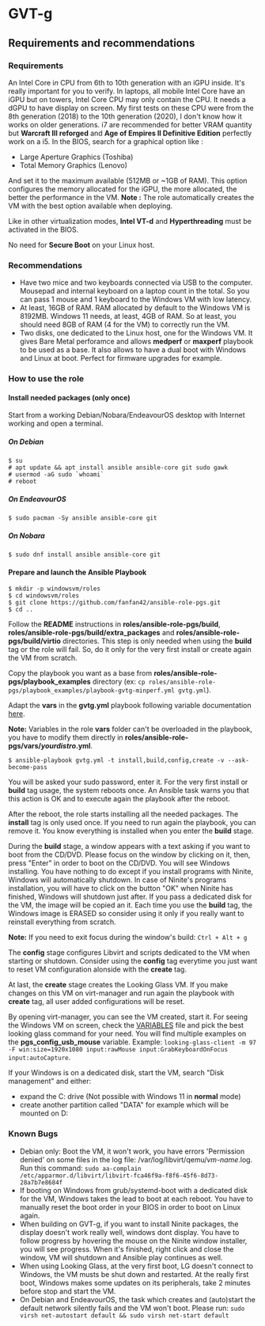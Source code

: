 # GVT-g

## Requirements and recommendations

### Requirements

An Intel Core i*n* CPU from 6th to 10th generation with an iGPU inside. It's really important for you to verify. In laptops, all mobile Intel Core have an iGPU but on towers, Intel Core CPU may only contain the CPU. It needs a dGPU to have display on screen. My first tests on these CPU were from the 8th generation (2018) to the 10th generation (2020), I don't know how it works on older generations. i7 are recommended for better VRAM quantity but **Warcraft III reforged** and **Age of Empires II Definitive Edition** perfectly work on a i5. In the BIOS, search for a graphical option like :

* Large Aperture Graphics (Toshiba)
* Total Memory Graphics (Lenovo)

And set it to the maximum available (512MB or ~1GB of RAM). This option configures the memory allocated for the iGPU, the more allocated, the better the performance in the VM. **Note :** The role automatically creates the VM with the best option available when deploying.

Like in other virtualization modes, **Intel VT-d** and **Hyperthreading** must be activated in the BIOS.

No need for **Secure Boot** on your Linux host.

### Recommendations

* Have two mice and two keyboards connected via USB to the computer. Mousepad and internal keyboard on a laptop count in the total. So you can pass 1 mouse and 1 keyboard to the Windows VM with low latency.
* At least, 16GB of RAM. RAM allocated by default to the Windows VM is 8192MB. Windows 11 needs, at least, 4GB of RAM. So at least, you should need 8GB of RAM (4 for the VM) to correctly run the VM.
* Two disks, one dedicated to the Linux host, one for the Windows VM. It gives Bare Metal perforamce and allows **medperf** or **maxperf** playbook to be used as a base. It also allows to have a dual boot with Windows and Linux at boot. Perfect for firmware upgrades for example.

### How to use the role

#### Install needed packages (only once)

Start from a working Debian/Nobara/EndeavourOS desktop with Internet working and open a terminal.

##### On Debian

```shell
$ su
# apt update && apt install ansible ansible-core git sudo gawk
# usermod -aG sudo `whoami`
# reboot
```

##### On EndeavourOS

```shell
$ sudo pacman -Sy ansible ansible-core git
```

##### On Nobara

```shell
$ sudo dnf install ansible ansible-core git
```

#### Prepare and launch the Ansible Playbook

```shell
$ mkdir -p windowsvm/roles
$ cd windowsvm/roles
$ git clone https://github.com/fanfan42/ansible-role-pgs.git
$ cd ..
```

Follow the **README** instructions in **roles/ansible-role-pgs/build**, **roles/ansible-role-pgs/build/extra_packages** and **roles/ansible-role-pgs/build/virtio** directories. This step is only needed when using the **build** tag or the role will fail. So, do it only for the very first install or create again the VM from scratch.

Copy the playbook you want as a base from **roles/ansible-role-pgs/playbook_examples** directory (ex: `cp roles/ansible-role-pgs/playbook_examples/playbook-gvtg-minperf.yml gvtg.yml`).

Adapt the **vars** in the **gvtg.yml** playbook following variable documentation [here](VARIABLES.md).

**Note:** Variables in the role **vars** folder can't be overloaded in the playbook, you have to modify them directly in **roles/ansible-role-pgs/vars/*yourdistro*.yml**.

```shell
$ ansible-playbook gvtg.yml -t install,build,config,create -v --ask-become-pass
```

You will be asked your sudo password, enter it. For the very first install or **build** tag usage, the system reboots once. An Ansible task warns you that this action is OK and to execute again the playbook after the reboot.

After the reboot, the role starts installing all the needed packages. The **install** tag is only used once. If you need to run again the playbook, you can remove it. You know everything is installed when you enter the **build** stage.

During the **build** stage, a window appears with a text asking if you want to boot from the CD/DVD. Please focus on the window by clicking on it, then, press "Enter" in order to boot on the CD/DVD. You will see Windows installing. You have nothing to do except if you install programs with Ninite, Windows will automatically shutdown. In case of Ninite's programs installation, you will have to click on the button "OK" when Ninite has finished, Windows will shutdown just after. If you pass a dedicated disk for the VM, the image will be copied an it. Each time you use the **build** tag, the Windows image is ERASED so consider using it only if you really want to reinstall everything from scratch.

**Note:** If you need to exit focus during the window's build: `Ctrl + Alt + g`

The **config** stage configures Libvirt and scripts dedicated to the VM when starting or shutdown. Consider using the **config** tag everytime you just want to reset VM configuration alonside with the **create** tag.

At last, the **create** stage creates the Looking Glass VM. If you make changes on this VM on virt-manager and run again the playbook with **create** tag, all user added configurations will be reset.

By opening virt-manager, you can see the VM created, start it. For seeing the Windows VM on screen, check the [VARIABLES](VARIABLES.md) file and pick the best looking glass command for your need. You will find multiple examples on the **pgs_config_usb_mouse** variable. Example: `looking-glass-client -m 97 -F win:size=1920x1080 input:rawMouse input:GrabKeyboardOnFocus input:autoCapture`.

If your Windows is on a dedicated disk, start the VM, search "Disk management" and either:
* expand the C: drive (Not possible with Windows 11 in **normal** mode)
* create another partition called "DATA" for example which will be mounted on D:

### Known Bugs

* Debian only: Boot the VM, it won't work, you have errors 'Permission denied' on some files in the log file: /var/log/libvirt/qemu/*vm-name*.log. Run this command: `sudo aa-complain /etc/apparmor.d/libvirt/libvirt-fca46f9a-f8f6-45f6-8d73-28a7b7e8684f`
* If booting on Windows from grub/systemd-boot with a dedicated disk for the VM, Windows takes the lead to boot at each reboot. You have to manually reset the boot order in your BIOS in order to boot on Linux again.
* When building on GVT-g, if you want to install Ninite packages, the display doesn't work really well, windows dont display. You have to follow progress by hovering the mouse on the Ninite window installer, you will see progress. When it's finished, right click and close the window, VM will shutdown and Ansible play continues as well.
* When using Looking Glass, at the very first boot, LG doesn't connect to Windows, the VM musts be shut down and restarted. At the really first boot, Windows makes some updates on its peripherals, take 2 minutes before stop and start the VM.
* On Debian and EndeavourOS, the task which creates and (auto)start the default network silently fails and the VM won't boot. Please run: `sudo virsh net-autostart default && sudo virsh net-start default`
